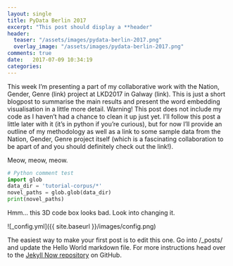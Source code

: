 ```yaml
---
layout: single
title: PyData Berlin 2017
excerpt: "This post should display a **header"
header:
  teaser: "/assets/images/pydata-berlin-2017.png"
  overlay_image: "/assets/images/pydata-berlin-2017.png"
comments: true
date:   2017-07-09 10:34:19
categories:
---
```


This week I’m presenting a part of my collaborative work with the Nation, Gender, Genre (link) project at LKD2017 in Galway (link). This is just a short blogpost to summarise the main results and present the word embedding visualisation in a little more detail. Warning! This post does not include my code as I haven’t had a chance to clean it up just yet. I’ll follow this post a little later with it (it’s in python if you’re curious), but for now I’ll provide an outline of my methodology as well as a link to some sample data from the Nation, Gender, Genre project itself (which is a fascinating collaboration to be apart of and you should definitely check out the link!).

Meow, meow, meow.

```python
# Python comment test
import glob
data_dir = 'tutorial-corpus/*'
novel_paths = glob.glob(data_dir)
print(novel_paths)
```

Hmm... this 3D code box looks bad. Look into changing it.

![_config.yml]({{ site.baseurl }}/images/config.png)

The easiest way to make your first post is to edit this one. Go into /_posts/ and update the Hello World markdown file. For more instructions head over to the [Jekyll Now repository](https://github.com/barryclark/jekyll-now) on GitHub.
